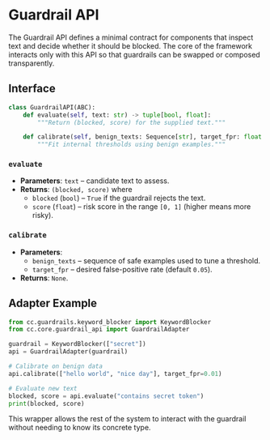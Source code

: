 # Guardrail API

The Guardrail API defines a minimal contract for components that inspect text
and decide whether it should be blocked.  The core of the framework interacts
only with this API so that guardrails can be swapped or composed transparently.

## Interface

```python
class GuardrailAPI(ABC):
    def evaluate(self, text: str) -> tuple[bool, float]:
        """Return (blocked, score) for the supplied text."""

    def calibrate(self, benign_texts: Sequence[str], target_fpr: float = 0.05) -> None:
        """Fit internal thresholds using benign examples."""
```

### `evaluate`
* **Parameters**: `text` – candidate text to assess.
* **Returns**: `(blocked, score)` where
  * `blocked` (`bool`) – `True` if the guardrail rejects the text.
  * `score` (`float`) – risk score in the range `[0, 1]` (higher means more
    risky).

### `calibrate`
* **Parameters**:
  * `benign_texts` – sequence of safe examples used to tune a threshold.
  * `target_fpr` – desired false-positive rate (default `0.05`).
* **Returns**: `None`.

## Adapter Example

```python
from cc.guardrails.keyword_blocker import KeywordBlocker
from cc.core.guardrail_api import GuardrailAdapter

guardrail = KeywordBlocker(["secret"])
api = GuardrailAdapter(guardrail)

# Calibrate on benign data
api.calibrate(["hello world", "nice day"], target_fpr=0.01)

# Evaluate new text
blocked, score = api.evaluate("contains secret token")
print(blocked, score)
```

This wrapper allows the rest of the system to interact with the guardrail
without needing to know its concrete type.